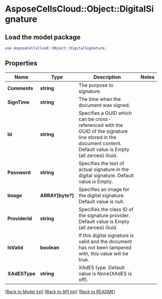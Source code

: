 # AsposeCellsCloud::Object::DigitalSignature 

## Load the model package
```perl
use AsposeCellsCloud::Object::DigitalSignature;
```

## Properties
Name | Type | Description | Notes
------------ | ------------- | ------------- | -------------
**Comments** | **string** | The purpose to signature. |
**SignTime** | **string** | The time when the document was signed. |
**Id** | **string** | Specifies a GUID which can be cross-referenced with the GUID of the signature line stored in the document content. Default value is Empty (all zeroes) Guid. |
**Password** | **string** | Specifies the text of actual signature in the digital signature. Default value is Empty.             |
**Image** | **ARRAY[byte?]** | Specifies an image for the digital signature. Default value is null. |
**ProviderId** | **string** | Specifies the class ID of the signature provider. Default value is Empty (all zeroes) Guid.             |
**IsValid** | **boolean** | If this digital signature is valid and the document has not been tampered with, this value will be true. |
**XAdESType** | **string** | XAdES type. Default value is None(XAdES is off). |  

[[Back to Model list]](../README.md#documentation-for-models) [[Back to API list]](../README.md#documentation-for-api-endpoints) [[Back to README]](../README.md)

